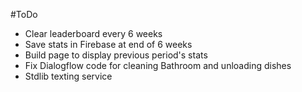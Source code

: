 #ToDo
- Clear leaderboard every 6 weeks
- Save stats in Firebase at end of 6 weeks
- Build page to display previous period's stats
- Fix Dialogflow code for cleaning Bathroom and unloading dishes
- Stdlib texting service
